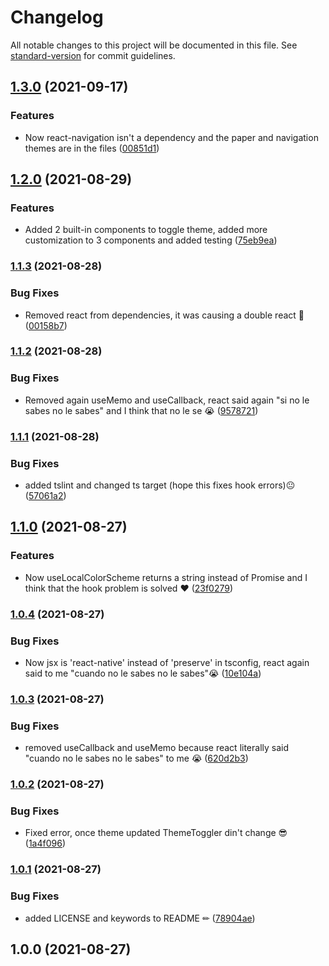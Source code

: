 # Changelog

All notable changes to this project will be documented in this file. See [standard-version](https://github.com/conventional-changelog/standard-version) for commit guidelines.

## [1.3.0](https://github.com/JebBarbas/react-native-paper-navigation-theme-context/compare/v1.2.0...v1.3.0) (2021-09-17)


### Features

* Now react-navigation isn't a dependency and the paper and navigation themes are in the files ([00851d1](https://github.com/JebBarbas/react-native-paper-navigation-theme-context/commit/00851d13df59aeab1b030de0c19ff5168cced31d))

## [1.2.0](https://github.com/JebBarbas/react-native-paper-navigation-theme-context/compare/v1.1.3...v1.2.0) (2021-08-29)


### Features

* Added 2 built-in components to toggle theme, added more customization to 3 components and added testing ([75eb9ea](https://github.com/JebBarbas/react-native-paper-navigation-theme-context/commit/75eb9ea7000f09ad17da4281505563b03a35748a))

### [1.1.3](https://github.com/JebBarbas/react-native-paper-navigation-theme-context/compare/v1.1.2...v1.1.3) (2021-08-28)


### Bug Fixes

* Removed react from dependencies, it was causing a double react 🧪 ([00158b7](https://github.com/JebBarbas/react-native-paper-navigation-theme-context/commit/00158b7e22c87d5263cb2a6fddd58067b2cb59d8))

### [1.1.2](https://github.com/JebBarbas/react-native-paper-navigation-theme-context/compare/v1.1.1...v1.1.2) (2021-08-28)


### Bug Fixes

* Removed again useMemo and useCallback, react said again "si no le sabes no le sabes" and I think that no le se 😭 ([9578721](https://github.com/JebBarbas/react-native-paper-navigation-theme-context/commit/9578721c994fec13a33027f4c7cd2b33f6ec7512))

### [1.1.1](https://github.com/JebBarbas/react-native-paper-navigation-theme-context/compare/v1.1.0...v1.1.1) (2021-08-28)


### Bug Fixes

* added tslint and changed ts target (hope this fixes hook errors)😐 ([57061a2](https://github.com/JebBarbas/react-native-paper-navigation-theme-context/commit/57061a2fc433bd0e402408d1b3f7ea10466740c8))

## [1.1.0](https://github.com/JebBarbas/react-native-paper-navigation-theme-context/compare/v1.0.4...v1.1.0) (2021-08-27)


### Features

* Now useLocalColorScheme returns a string instead of Promise<string> and I think that the hook problem is solved ❤ ([23f0279](https://github.com/JebBarbas/react-native-paper-navigation-theme-context/commit/23f027909333db2a10143a4ba03ded352085a4b8))

### [1.0.4](https://github.com/JebBarbas/react-native-paper-navigation-theme-context/compare/v1.0.3...v1.0.4) (2021-08-27)


### Bug Fixes

* Now jsx is 'react-native' instead of 'preserve' in tsconfig, react again said to me "cuando no le sabes no le sabes"😭 ([10e104a](https://github.com/JebBarbas/react-native-paper-navigation-theme-context/commit/10e104a6d06e3f763210446fd13e46aba543d818))

### [1.0.3](https://github.com/JebBarbas/react-native-paper-navigation-theme-context/compare/v1.0.2...v1.0.3) (2021-08-27)


### Bug Fixes

* removed useCallback and useMemo because react literally said "cuando no le sabes no le sabes" to me 😭 ([620d2b3](https://github.com/JebBarbas/react-native-paper-navigation-theme-context/commit/620d2b388e2e011c2f0f1a50f90fc8572cabc286))

### [1.0.2](https://github.com/JebBarbas/react-native-paper-navigation-theme-context/compare/v1.0.1...v1.0.2) (2021-08-27)


### Bug Fixes

* Fixed error, once theme updated ThemeToggler din't change 😎 ([1a4f096](https://github.com/JebBarbas/react-native-paper-navigation-theme-context/commit/1a4f0960b77be5e72710011e4f1cec98028137f0))

### [1.0.1](https://github.com/JebBarbas/react-native-paper-navigation-theme-context/compare/v1.0.0...v1.0.1) (2021-08-27)


### Bug Fixes

* added LICENSE and keywords to README ✏ ([78904ae](https://github.com/JebBarbas/react-native-paper-navigation-theme-context/commit/78904aea50381136636df77a8ce1c190689571cc))

## 1.0.0 (2021-08-27)
